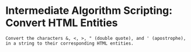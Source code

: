 # Intermediate Algorithm Scripting: Convert HTML Entities

    Convert the characters &, <, >, " (double quote), and ' (apostrophe), in a string to their corresponding HTML entities.
